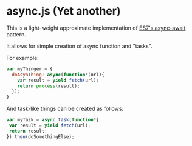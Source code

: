 # async.js (Yet another)
This is a light-weight approximate implementation of
[ES7's async-await](https://github.com/tc39/ecmascript-asyncawait) pattern.

It allows for simple creation of async function and "tasks".

For example:
```js
var myThinger = {
  doAsynThing: async(function*(url){
    var result = yield fetch(url);
    return process(result);
  });
}
```

And task-like things can be created as follows:

```js
var myTask = async.task(function*{
 var result = yield fetch(url);
 return result;
}).then(doSomethingElse);
```
